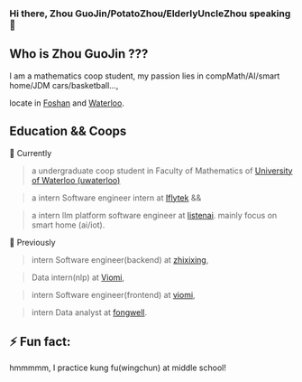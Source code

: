### Hi there, Zhou GuoJin/PotatoZhou/ElderlyUncleZhou speaking 👋
## Who is Zhou GuoJin ???
I am a mathematics coop student, my passion lies in compMath/AI/smart home/JDM cars/basketball...,

locate in [Foshan](https://wikitravel.org/en/Foshan) and [Waterloo](https://wikitravel.org/en/Waterloo). 

## Education && Coops
🔭 Currently

> a undergraduate coop student in Faculty of Mathematics of [University of Waterloo (uwaterloo)](https://uwaterloo.ca/)

> a intern Software engineer intern at [Iflytek](https://www.iflytek.com/en/about-us/about.html) &&

> a intern llm platform software engineer at [listenai](https://www.listenai.com/about/). mainly focus on smart home (ai/iot).


🌱 Previously 

> intern Software engineer(backend) at [zhixixing](),

> Data intern(nlp) at [Viomi](),

> intern Software engineer(frontend) at [viomi](),

> intern Data analyst at [fongwell]().


## ⚡ Fun fact:

hmmmmm, I practice kung fu(wingchun) at middle school!
<!--
**PotatoZhou/PotatoZhou** is a ✨ _special_ ✨ repository because its `README.md` (this file) appears on your GitHub profile.

Here are some ideas to get you started:

- 🔭 I’m currently working on ...
- 🌱 I’m currently learning ...
- 👯 I’m looking to collaborate on ...
- 🤔 I’m looking for help with ...
- 💬 Ask me about ...
- 📫 How to reach me: ...
- 😄 Pronouns: ...
- ⚡ Fun fact: ...
-->
